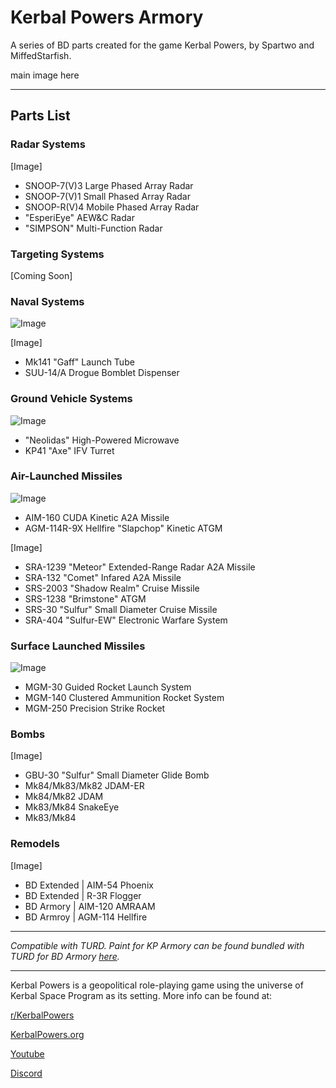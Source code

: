 # Kerbal Powers Armory
A series of BD parts created for the game Kerbal Powers, by Spartwo and MiffedStarfish.

main image here

-------------------------------------------------------
## Parts List

### Radar Systems
[Image]
* SNOOP-7(V)3 Large Phased Array Radar
* SNOOP-7(V)1 Small Phased Array Radar
* SNOOP-R(V)4 Mobile Phased Array Radar
* "EsperiEye" AEW&C Radar
* "SIMPSON" Multi-Function Radar
  
### Targeting Systems
[Coming Soon]

### Naval Systems
![Image](https://wiki.kerbalpowers.org/images/e/ec/KP_Armory_2.png)

[Image]
* Mk141 "Gaff" Launch Tube
* SUU-14/A Drogue Bomblet Dispenser

### Ground Vehicle Systems
![Image](https://wiki.kerbalpowers.org/images/f/f6/KP_Armory.png)
* "Neolidas" High-Powered Microwave
* KP41 "Axe" IFV Turret
  
### Air-Launched Missiles
![Image](https://wiki.kerbalpowers.org/images/d/d5/KP_Armory_4.png)
* AIM-160 CUDA Kinetic A2A Missile
* AGM-114R-9X Hellfire "Slapchop" Kinetic ATGM
  
[Image]
* SRA-1239 "Meteor" Extended-Range Radar A2A Missile
* SRA-132 "Comet" Infared A2A Missile
* SRS-2003 "Shadow Realm" Cruise Missile
* SRS-1238 "Brimstone" ATGM
* SRS-30 "Sulfur" Small Diameter Cruise Missile
* SRA-404 "Sulfur-EW" Electronic Warfare System

### Surface Launched Missiles
![Image](https://wiki.kerbalpowers.org/images/5/58/KP_Armory_5.png)
* MGM-30 Guided Rocket Launch System
* MGM-140 Clustered Ammunition Rocket System
* MGM-250 Precision Strike Rocket
 
### Bombs
[Image]
* GBU-30 "Sulfur" Small Diameter Glide Bomb
* Mk84/Mk83/Mk82 JDAM-ER
* Mk84/Mk82 JDAM
* Mk83/Mk84 SnakeEye
* Mk83/Mk84 

### Remodels
[Image]
* BD Extended | AIM-54 Phoenix
* BD Extended | R-3R Flogger
* BD Armory | AIM-120 AMRAAM
* BD Armroy | AGM-114 Hellfire
-------------------------------------------------------

*Compatible with TURD. Paint for KP Armory can be found bundled with TURD for BD Armory  [here](https://github.com/Spartwo/TURD-BDArmory).*

-------------------------------------------------------

Kerbal Powers is a geopolitical role-playing game using the universe of Kerbal Space Program as its setting. More info can be found at:

[r/KerbalPowers](https://old.reddit.com/r/KerbalPowers/)

[KerbalPowers.org](https://wiki.kerbalpowers.org/)

[Youtube](https://www.youtube.com/@KerbalPowers)

[Discord](https://discord.gg/ujB29GKx3C)
